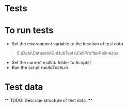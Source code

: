 # Tests

# To run tests
* Set the environment variable to the location of test data 
> S:\Data\Datasets\GitHubTests\CellProfilerPelkmans

* Set the current matlab folder to *Scripts/*
* Run the script *runAllTests.m*

# Test data

** TODO: Describe structure of test data. **
